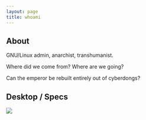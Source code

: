 ```yaml
---
layout: page
title: whoami
---
```


## About
GNU/Linux admin, anarchist, transhumanist.

Where did we come from? Where are we going?

Can the emperor be rebuilt entirely out of cyberdongs?

## Desktop / Specs
<a href="/assets/desktop.png">![](/assets/desktop.png)</a>
